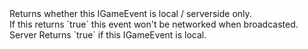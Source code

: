 <function name="IsLocal" parent="IGameEvent" type="classfunc">
	<description>
		Returns whether this IGameEvent is local / serverside only.<br>
		If this returns `true` this event won't be networked when broadcasted.
		<added version="0.5"></added>
	</description>
	<realm>Server</realm>
	<rets>
		<ret name="local" type="boolean">Returns `true` if this IGameEvent is local.</ret>
	</rets>
</function>